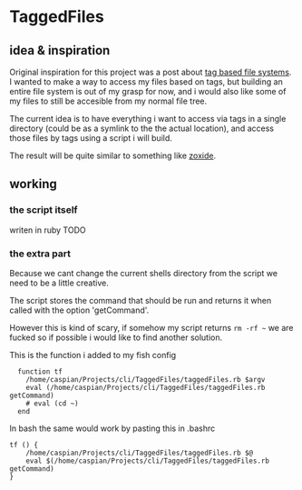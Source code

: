 # TaggedFiles

## idea & inspiration
Original inspiration for this project was a post about [tag based file systems](https://garrit.xyz/posts/2024-04-02-fuck-trees-use-tags).
I wanted to make a way to access my files based on tags, but building an entire file system is out of my grasp for now, and i would also like some of my files to still be accesible from my normal file tree.

The current idea is to have everything i want to access via tags in a single directory (could be as a symlink to the the actual location), and access those files by tags using a script i will build.

The result will be quite similar to something like [zoxide](https://github.com/ajeetdsouza/zoxide).

## working

### the script itself
writen in ruby
TODO

### the extra part
Because we cant change the current shells directory from the script we need to be a little creative.

The script stores the command that should be run and returns it when called with the option 'getCommand'.

However this is kind of scary, if somehow my script returns `rm -rf ~` we are fucked so if possible i would like to find another solution.

This is the function i added to my fish config
```
  function tf
    /home/caspian/Projects/cli/TaggedFiles/taggedFiles.rb $argv
    eval (/home/caspian/Projects/cli/TaggedFiles/taggedFiles.rb getCommand)
    # eval (cd ~)
  end
```


In bash the same would work by pasting this in .bashrc
```
tf () {
    /home/caspian/Projects/cli/TaggedFiles/taggedFiles.rb $@
    eval $(/home/caspian/Projects/cli/TaggedFiles/taggedFiles.rb getCommand)
}
```
